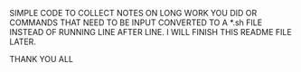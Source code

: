 SIMPLE CODE TO COLLECT NOTES ON LONG WORK YOU DID OR COMMANDS THAT NEED TO BE INPUT CONVERTED TO A *.sh FILE INSTEAD OF RUNNING LINE AFTER LINE.
I WILL FINISH THIS README FILE LATER.

THANK YOU ALL
